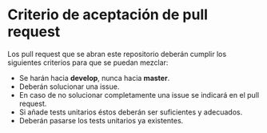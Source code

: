 # Criterio de aceptación de pull request

Los pull request que se abran este repositorio deberán cumplir los siguientes criterios para que se puedan mezclar:

- Se harán hacia **develop**, nunca hacia **master**.
- Deberán solucionar una issue.
- En caso de no solucionar completamente una issue se indicará en el pull request.
- Si añade tests unitarios éstos deberán ser suficientes y adecuados.
- Deberán pasarse los tests unitarios ya existentes.

